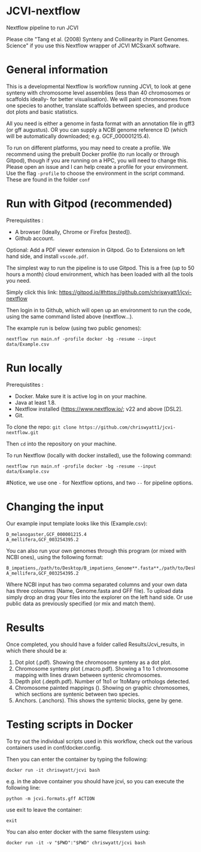 # JCVI-nextflow 

Nextflow pipeline to run JCVI

Please cite "Tang et al. (2008) Synteny and Collinearity in Plant Genomes. Science" if you use this Nextflow wrapper of JCVI MCSxanX software.

# General information

This is a developmental Nextflow ls workflow running JCVI, to look at gene synteny with chromosome level assemblies (less than 40 chromosomes or scaffolds ideally- for better visualisation). We will paint chromosomes from one species to another, translate scaffolds between species, and produce dot plots and basic statistics.

All you need is either a genome in fasta format with an annotation file in gff3 (or gff augustus). 
OR you can supply a NCBI genome reference ID (which will be automatically downloaded; e.g. GCF_000001215.4).

To run on different platforms, you may need to create a profile. We recommend using the prebuilt Docker profile (to run locally or through Gitpod), though if you are running on a HPC, you will need to change this. Please open an issue and I can help create a profile for your environment. Use the flag `-profile` to choose the environment in the script command. These are found in the folder `conf`

# Run with Gitpod (recommended)

Prerequistites : 
- A browser (Ideally, Chrome or Firefox \[tested\]).
- Github account.

Optional: Add a PDF viewer extension in Gitpod. Go to Extensions on left hand side, and install `vscode.pdf`. 

The simplest way to run the pipeline is to use Gitpod. This is a free (up to 50 hours a month) cloud environment, which has been loaded with all the tools you need.

Simply click this link: https://gitpod.io/#https://github.com/chriswyatt1/jcvi-nextflow

Then login in to Github, which will open up an environment to run the code, using the same command listed above (nextflow...).

The example run is below (using two public genomes):

`nextflow run main.nf -profile docker -bg -resume --input data/Example.csv`


# Run locally

Prerequistites : 
- Docker. Make sure it is active log in on your machine.
- Java at least 1.8.
- Nextflow installed (https://www.nextflow.io/; v22 and above [DSL2].
- Git.

To clone the repo: `git clone https://github.com/chriswyatt1/jcvi-nextflow.git`

Then `cd` into the repository on your machine.

To run Nextflow (locally with docker installed), use the following command:

`nextflow run main.nf -profile docker -bg -resume --input data/Example.csv`

#Notice, we use one `-` for Nextflow options, and two `--` for pipeline options.


# Changing the input 

Our example input template looks like this (Example.csv):

```
D_melanogaster,GCF_000001215.4
A_mellifera,GCF_003254395.2
```

You can also run your own genomes through this program (or mixed with NCBI ones), using the following format:

```
B_impatiens,/path/to/Desktop/B_impatiens_Genome**.fasta**,/path/to/Desktop/B_impatiens**.gff**
A_mellifera,GCF_003254395.2
```

Where NCBI input has two comma separated columns and your own data has three coloumns (Name, Genome.fasta and GFF file). To upload data simply drop an drag your files into the explorer on the left hand side. Or use public data as previously specified (or mix and match them). 


# Results

Once completed, you should have a folder called Results/Jcvi_results, in which there should be a:

1. Dot plot (<Species1><Species2>.pdf). Showing the chromosome synteny as a dot plot.
2. Chromosome synteny plot (<Species1><Species2>.macro.pdf). Showing a 1 to 1 chromosome mapping with lines drawn between syntenic chromosomes.
3. Depth plot (<Species1><Species2>.depth.pdf). Number of 1to1 or 1toMany orthologs detected.
4. Chromosome painted mappings (). Showing on graphic chromosomes, which sections are syntenic between two species.
5. Anchors. (<Species1><Species2>.anchors). This shows the syntenic blocks, gene by gene.


# Testing scripts in Docker 

To try out the individual scripts used in this workflow, check out the various containers used in conf/docker.config.

Then you can enter the container by typing the following:

`docker run -it chriswyatt/jcvi bash`

e.g. in the above container you should have jcvi, so you can execute the following line:

`python -m jcvi.formats.gff ACTION`

use exit to leave the container:

`exit`

You can also enter docker with the same filesystem using:

`docker run -it -v "$PWD":"$PWD" chriswyatt/jcvi bash`
